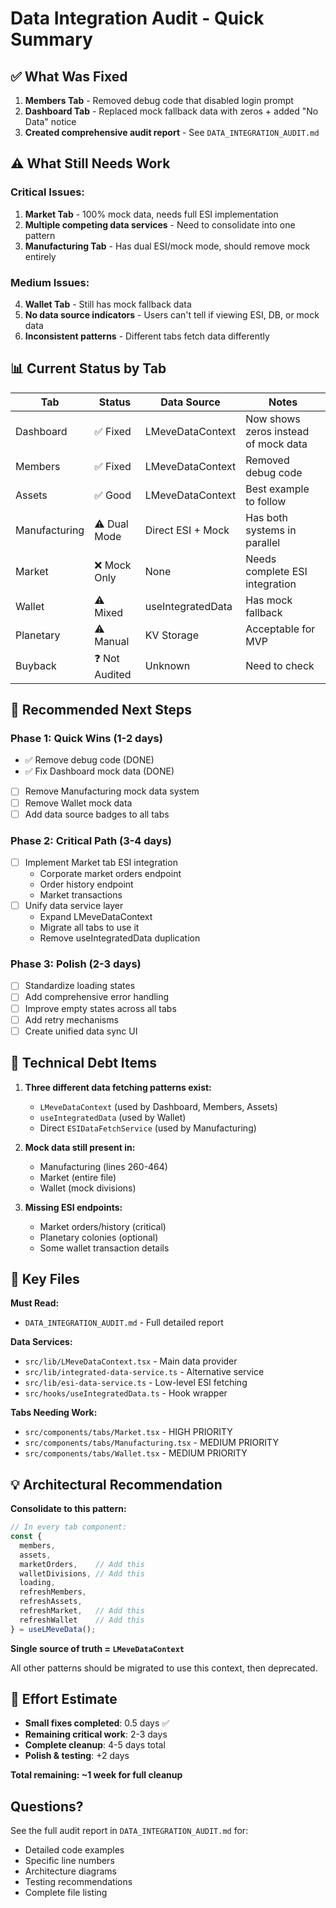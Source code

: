 # Data Integration Audit - Quick Summary

## ✅ What Was Fixed

1. **Members Tab** - Removed debug code that disabled login prompt
2. **Dashboard Tab** - Replaced mock fallback data with zeros + added "No Data" notice
3. **Created comprehensive audit report** - See `DATA_INTEGRATION_AUDIT.md`

## ⚠️ What Still Needs Work

### Critical Issues:
1. **Market Tab** - 100% mock data, needs full ESI implementation
2. **Multiple competing data services** - Need to consolidate into one pattern
3. **Manufacturing Tab** - Has dual ESI/mock mode, should remove mock entirely

### Medium Issues:
4. **Wallet Tab** - Still has mock fallback data
5. **No data source indicators** - Users can't tell if viewing ESI, DB, or mock data
6. **Inconsistent patterns** - Different tabs fetch data differently

## 📊 Current Status by Tab

| Tab | Status | Data Source | Notes |
|-----|--------|-------------|-------|
| Dashboard | ✅ Fixed | LMeveDataContext | Now shows zeros instead of mock data |
| Members | ✅ Fixed | LMeveDataContext | Removed debug code |
| Assets | ✅ Good | LMeveDataContext | Best example to follow |
| Manufacturing | ⚠️ Dual Mode | Direct ESI + Mock | Has both systems in parallel |
| Market | ❌ Mock Only | None | Needs complete ESI integration |
| Wallet | ⚠️ Mixed | useIntegratedData | Has mock fallback |
| Planetary | ⚠️ Manual | KV Storage | Acceptable for MVP |
| Buyback | ❓ Not Audited | Unknown | Need to check |

## 🎯 Recommended Next Steps

### Phase 1: Quick Wins (1-2 days)
- ✅ Remove debug code (DONE)
- ✅ Fix Dashboard mock data (DONE)
- [ ] Remove Manufacturing mock data system
- [ ] Remove Wallet mock data
- [ ] Add data source badges to all tabs

### Phase 2: Critical Path (3-4 days)
- [ ] Implement Market tab ESI integration
  - Corporate market orders endpoint
  - Order history endpoint
  - Market transactions
- [ ] Unify data service layer
  - Expand LMeveDataContext
  - Migrate all tabs to use it
  - Remove useIntegratedData duplication

### Phase 3: Polish (2-3 days)
- [ ] Standardize loading states
- [ ] Add comprehensive error handling
- [ ] Improve empty states across all tabs
- [ ] Add retry mechanisms
- [ ] Create unified data sync UI

## 🔧 Technical Debt Items

1. **Three different data fetching patterns exist:**
   - `LMeveDataContext` (used by Dashboard, Members, Assets)
   - `useIntegratedData` (used by Wallet)
   - Direct `ESIDataFetchService` (used by Manufacturing)

2. **Mock data still present in:**
   - Manufacturing (lines 260-464)
   - Market (entire file)
   - Wallet (mock divisions)

3. **Missing ESI endpoints:**
   - Market orders/history (critical)
   - Planetary colonies (optional)
   - Some wallet transaction details

## 📁 Key Files

**Must Read:**
- `DATA_INTEGRATION_AUDIT.md` - Full detailed report

**Data Services:**
- `src/lib/LMeveDataContext.tsx` - Main data provider
- `src/lib/integrated-data-service.ts` - Alternative service
- `src/lib/esi-data-service.ts` - Low-level ESI fetching
- `src/hooks/useIntegratedData.ts` - Hook wrapper

**Tabs Needing Work:**
- `src/components/tabs/Market.tsx` - HIGH PRIORITY
- `src/components/tabs/Manufacturing.tsx` - MEDIUM PRIORITY
- `src/components/tabs/Wallet.tsx` - MEDIUM PRIORITY

## 💡 Architectural Recommendation

**Consolidate to this pattern:**

```typescript
// In every tab component:
const { 
  members,
  assets,
  marketOrders,    // Add this
  walletDivisions, // Add this
  loading,
  refreshMembers,
  refreshAssets,
  refreshMarket,   // Add this
  refreshWallet    // Add this
} = useLMeveData();
```

**Single source of truth = `LMeveDataContext`**

All other patterns should be migrated to use this context, then deprecated.

## 🚀 Effort Estimate

- **Small fixes completed**: 0.5 days ✅
- **Remaining critical work**: 2-3 days
- **Complete cleanup**: 4-5 days total
- **Polish & testing**: +2 days

**Total remaining: ~1 week for full cleanup**

## Questions?

See the full audit report in `DATA_INTEGRATION_AUDIT.md` for:
- Detailed code examples
- Specific line numbers
- Architecture diagrams
- Testing recommendations
- Complete file listing
